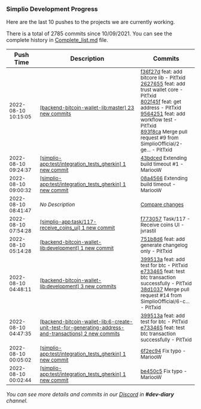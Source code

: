
### Simplio Development Progress

Here are the last 10 pushes to the projects we are currently working.

There is a total of 2785 commits since 10/09/2021. You can see the complete history in
 [Complete_list.md](Complete_list.md) file.

| Push Time | Description | Commits |
| --- | --- | --- |
| <sub>2022-08-10 10:15:05</sub> | <sub>[[backend-bitcoin-wallet-lib:master] 23 new commits](https://github.com/SimplioOfficial/backend-bitcoin-wallet-lib/compare/0f695a2514ca...1e9e6b423e7d)</sub> | <sub>[f36f27d](https://github.com/SimplioOfficial/backend-bitcoin-wallet-lib/commit/f36f27d3424eee71868c6f60f447c2f0f93693b4) feat: add bitcore lib - PitTxid<br>[2627655](https://github.com/SimplioOfficial/backend-bitcoin-wallet-lib/commit/2627655b0f24574a8af67a0bda77cbb09e67772a) feat: add trust wallet core - PitTxid<br>[802f45f](https://github.com/SimplioOfficial/backend-bitcoin-wallet-lib/commit/802f45fed7e62ec78449326b7ddca42cd96892de) feat: get address - PitTxid<br>[9564251](https://github.com/SimplioOfficial/backend-bitcoin-wallet-lib/commit/95642512bbf7a30f5d25d5127e3845452b209c83) feat: add workflow test - PitTxid<br>[893f8ca](https://github.com/SimplioOfficial/backend-bitcoin-wallet-lib/commit/893f8ca923caa31f8cee4d06c6f420a2bef25fd8) Merge pull request #9 from SimplioOfficial/2-ge... - PitTxid</sub> |
| <sub>2022-08-10 09:24:37</sub> | <sub>[[simplio-app:test/integration\_tests\_gherkin] 1 new commit](https://github.com/SimplioOfficial/simplio-app/commit/43bdcedf9938cd77868b7eb5c018326763869ce9)</sub> | <sub>[43bdced](https://github.com/SimplioOfficial/simplio-app/commit/43bdcedf9938cd77868b7eb5c018326763869ce9) Extending build timeout #1 - MariooW</sub> |
| <sub>2022-08-10 09:00:32</sub> | <sub>[[simplio-app:test/integration\_tests\_gherkin] 1 new commit](https://github.com/SimplioOfficial/simplio-app/commit/08a456666974348bdbad502dcc584b5dd1914618)</sub> | <sub>[08a4566](https://github.com/SimplioOfficial/simplio-app/commit/08a456666974348bdbad502dcc584b5dd1914618) Extending build timeout - MariooW</sub> |
| <sub>2022-08-10 08:41:47</sub> | <sub>_No Description_</sub> | <sub>[Compare changes](https://github.com/SimplioOfficial/simplio-app/compare/f773057a492b...f11ceb78b697)</sub> |
| <sub>2022-08-10 07:54:28</sub> | <sub>[[simplio-app:task/117\-receive\_coins\_ui] 1 new commit](https://github.com/SimplioOfficial/simplio-app/commit/f773057a492b878348e6c8c8b2601a38a08af9a5)</sub> | <sub>[f773057](https://github.com/SimplioOfficial/simplio-app/commit/f773057a492b878348e6c8c8b2601a38a08af9a5) Task/117 - Receive coins UI - jvrastil</sub> |
| <sub>2022-08-10 05:14:28</sub> | <sub>[[backend-bitcoin-wallet-lib:development] 1 new commit](https://github.com/SimplioOfficial/backend-bitcoin-wallet-lib/commit/751b8d636ddbc263b6940f8f475e650f98d4e5b3)</sub> | <sub>[751b8d6](https://github.com/SimplioOfficial/backend-bitcoin-wallet-lib/commit/751b8d636ddbc263b6940f8f475e650f98d4e5b3) feat: add generate changelog only - PitTxid</sub> |
| <sub>2022-08-10 04:48:11</sub> | <sub>[[backend-bitcoin-wallet-lib:development] 3 new commits](https://github.com/SimplioOfficial/backend-bitcoin-wallet-lib/compare/6ab539f8be8e...38d1037cf9c1)</sub> | <sub>[399513a](https://github.com/SimplioOfficial/backend-bitcoin-wallet-lib/commit/399513a3b58850d61beae255d04d3efa9d0ed298) feat: add test for btc - PitTxid<br>[e733465](https://github.com/SimplioOfficial/backend-bitcoin-wallet-lib/commit/e7334652a326a0a4da6aca0f008dc89db8e4a5f2) feat: test btc transaction successfully - PitTxid<br>[38d1037](https://github.com/SimplioOfficial/backend-bitcoin-wallet-lib/commit/38d1037cf9c159da286e64be59c9b097e1b50c6d) Merge pull request #14 from SimplioOfficial/6-c... - PitTxid</sub> |
| <sub>2022-08-10 04:47:35</sub> | <sub>[[backend-bitcoin-wallet-lib:6\-create\-unit\-test\-for\-generating\-address\-and\-transactions] 2 new commits](https://github.com/SimplioOfficial/backend-bitcoin-wallet-lib/compare/794781ad331b...e7334652a326)</sub> | <sub>[399513a](https://github.com/SimplioOfficial/backend-bitcoin-wallet-lib/commit/399513a3b58850d61beae255d04d3efa9d0ed298) feat: add test for btc - PitTxid<br>[e733465](https://github.com/SimplioOfficial/backend-bitcoin-wallet-lib/commit/e7334652a326a0a4da6aca0f008dc89db8e4a5f2) feat: test btc transaction successfully - PitTxid</sub> |
| <sub>2022-08-10 00:05:02</sub> | <sub>[[simplio-app:test/integration\_tests\_gherkin] 1 new commit](https://github.com/SimplioOfficial/simplio-app/commit/6f2ec9471daf2258ff740d8e287ff20c65cea352)</sub> | <sub>[6f2ec94](https://github.com/SimplioOfficial/simplio-app/commit/6f2ec9471daf2258ff740d8e287ff20c65cea352) Fix typo - MariooW</sub> |
| <sub>2022-08-10 00:02:44</sub> | <sub>[[simplio-app:test/integration\_tests\_gherkin] 1 new commit](https://github.com/SimplioOfficial/simplio-app/commit/be450c5986b6286e2664bdc39ab210542c6b4ab4)</sub> | <sub>[be450c5](https://github.com/SimplioOfficial/simplio-app/commit/be450c5986b6286e2664bdc39ab210542c6b4ab4) Fix typo - MariooW</sub> |

_You can see more details and commits in our [Discord](https://discord.gg/aKhjuwZmdP) in **#dev-diary** channel._
